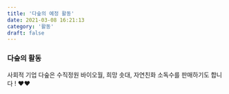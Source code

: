 ```yaml
---
title: '다숲의 예정 활동'
date: 2021-03-08 16:21:13
category: '활동'
draft: false
---
```


### 다숲의 활동

사회적 기업 다숲은 수직정원 바이오월, 희망 솟대, 자연친화 소독수를 판매하기도 합니다 ! ❤️❤️
